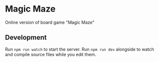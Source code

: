 # Magic Maze
Online version of board game "Magic Maze"

## Development

Run `npm run watch` to start the server. Run `npm run dev` alongside to watch and compile source files while you edit them.
